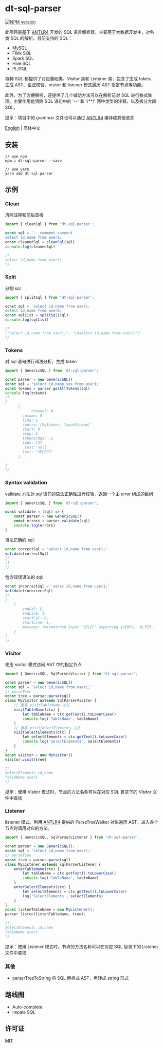 # dt-sql-parser

[![NPM version][npm-image]][npm-url]

[npm-image]: https://img.shields.io/npm/v/dt-sql-parser.svg?style=flat-square
[npm-url]: https://www.npmjs.com/package/dt-sql-parser

此项目是基于 [ANTLR4](https://github.com/antlr/antlr4) 开发的 SQL 语言解析器。主要用于大数据开发中，对各类 SQL 的解析。目前支持的 SQL：

- MySQL
- Flink SQL
- Spark SQL
- Hive SQL
- PL/SQL

每种 SQL 都提供了对应基础类、Visitor 类和 Listener 类，包含了生成 token、生成 AST、语法校验、visitor 和 listener 模式遍历 AST 指定节点等功能。

此外，为了方便解析，还提供了几个辅助方法可以在解析前对 SQL 进行格式处理。主要作用是清除 SQL 语句中的 '--' 和 '/**/' 两种类型的注释，以及拆分大段 SQL。

提示：项目中的 grammar 文件也可以通过 [ANTLR4](https://github.com/antlr/antlr4) 编译成其他语言

[English](./README.md) | 简体中文

## 安装

```
// use npm
npm i dt-sql-parser --save

// use yarn
yarn add dt-sql-parser
```

## 示例

### Clean

清除注释和前后空格

```javascript
import { cleanSql } from 'dt-sql-parser';

const sql = `-- comment comment
select id,name from user1; `
const cleanedSql = cleanSql(sql)
console.log(cleanedSql)

/*
select id,name from user1;
*/
```

### Split

分割 sql

```javascript
import { splitSql } from 'dt-sql-parser';

const sql = `select id,name from user1;
select id,name from user2;`
const sqlList = splitSql(sql)
console.log(sqlList)

/*
["select id,name from user1;", "\nselect id,name from user2;"]
*/
```

### Tokens

对 sql 语句进行词法分析，生成 token

```javascript
import { GenericSQL } from 'dt-sql-parser';

const parser = new GenericSQL()
const sql = 'select id,name,sex from user1;'
const tokens = parser.getAllTokens(sql)
console.log(tokens)
/*
[
	  {
	  		channel: 0
        column: 0
        line: 1
        source: [SqlLexer, InputStream]
        start: 0
        stop: 5
        tokenIndex: -1
        type: 137
        _text: null
        text: "SELECT"
	  },
	  ...
]
*/
```

### Syntax validation

validate 方法对 sql 语句的语法正确性进行校验，返回一个由 error 组成的数组

```javascript
import { GenericSQL } from 'dt-sql-parser';

const validate = (sql) => {
    const parser = new GenericSQL()
    const errors = parser.validate(sql)
    console.log(errors)
}
```
语法正确的 sql:
```javascript
const correctSql = 'select id,name from user1;'
validate(correctSql)
/*
[]
*/
```
包含错误语法的 sql:
```javascript
const incorrectSql = 'selec id,name from user1;'
validate(incorrectSql)
/*
[
    {
        endCol: 5,
        endLine: 1,
        startCol: 0,
        startLine: 1,
        message: "mismatched input 'SELEC' expecting {<EOF>, 'ALTER', 'ANALYZE', 'CALL', 'CHANGE', 'CHECK', 'CREATE', 'DELETE', 'DESC', 'DESCRIBE', 'DROP', 'EXPLAIN', 'GET', 'GRANT', 'INSERT', 'KILL', 'LOAD', 'LOCK', 'OPTIMIZE', 'PURGE', 'RELEASE', 'RENAME', 'REPLACE', 'RESIGNAL', 'REVOKE', 'SELECT', 'SET', 'SHOW', 'SIGNAL', 'UNLOCK', 'UPDATE', 'USE', 'BEGIN', 'BINLOG', 'CACHE', 'CHECKSUM', 'COMMIT', 'DEALLOCATE', 'DO', 'FLUSH', 'HANDLER', 'HELP', 'INSTALL', 'PREPARE', 'REPAIR', 'RESET', 'ROLLBACK', 'SAVEPOINT', 'START', 'STOP', 'TRUNCATE', 'UNINSTALL', 'XA', 'EXECUTE', 'SHUTDOWN', '--', '(', ';'}"
    }
]
*/
```

### Visitor

使用 visitor 模式访问 AST 中的指定节点

```javascript
import { GenericSQL, SqlParserVisitor } from 'dt-sql-parser';

const parser = new GenericSQL()
const sql = `select id,name from user1;`
// parseTree
const tree = parser.parse(sql)
class MyVisitor extends SqlParserVisitor {
    // 重写 visitTableName 方法
    visitTableName(ctx) {
        let tableName = ctx.getText().toLowerCase()
        console.log('TableName', tableName)
    }
    // 重写 visitSelectElements 方法
    visitSelectElements(ctx) {
        let selectElements = ctx.getText().toLowerCase()
        console.log('SelectElements', selectElements)
    }
}
const visitor = new MyVisitor()
visitor.visit(tree)

/*
SelectElements id,name
TableName user1
*/

```
提示：使用 Visitor 模式时，节点的方法名称可以在对应 SQL 目录下的 Visitor 文件中查找

### Listener

listener 模式，利用 [ANTLR4](https://github.com/antlr/antlr4) 提供的 ParseTreeWalker 对象遍历 AST，进入各个节点时调用对应的方法。

```javascript
import { GenericSQL, SqlParserListener } from 'dt-sql-parser';

const parser = new GenericSQL();
const sql = 'select id,name from user1;'
// parseTree
const tree = parser.parse(sql)
class MyListener extends SqlParserListener {
    enterTableName(ctx) {
        let tableName = ctx.getText().toLowerCase()
        console.log('TableName', tableName)
    }
    enterSelectElements(ctx) {
        let selectElements = ctx.getText().toLowerCase()
        log('SelectElements', selectElements)
    }
}
const listenTableName = new MyListener();
parser.listen(listenTableName, tree);

/*
SelectElements id,name
TableName user1
*/

```

提示：使用 Listener 模式时，节点的方法名称可以在对应 SQL 目录下的 Listener 文件中查找

### 其他

- parserTreeToString 将 SQL 解析成 AST，再转成 string 形式

## 路线图

- Auto-complete
- Impala SQL

## 许可证

[MIT](./LICENSE)